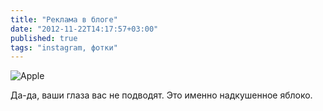 ```yaml
---
title: "Реклама в блоге"
date: "2012-11-22T14:17:57+03:00"
published: true
tags: "instagram, фотки"
---
```


![Apple](/images/photos/instagram/apple.jpg "Apple")

Да-да, ваши глаза вас не подводят. Это именно надкушенное яблоко.
